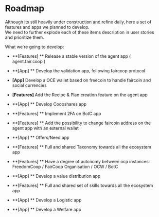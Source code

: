 # Roadmap

Although its still heavily under construction and refine daily, here a set of features and apps we planned to develop.  
We need to further explode each of these items description in user stories and prioritize them.

What we're going to develop:

* **\[Features\] ** Release a stable version of the agent app \( agent.fair.coop \)

* **\[App\] ** Develop the validation app, following faircoop protocol

* **\[App\]** Develop a OCE wallet based on freecoin to handle faircoin and social currencies

* **\[Features\]** Add the Recipe & Plan creation feature on the agent app

* **\[App\] ** Develop Coopshares app

* **\[Features\] ** Implement 2FA on BotC app

* **\[Features\] ** Add the possibility to change faircoin address on the agent app with an external wallet

* **\[App\] ** Offers/Need app

* **\[Features\] ** Full and shared Taxonomy towards all the ecosystem app

* **\[Features\] ** Have a degree of autonomy between ocp instances: FreedomCoop / FairCoop Organisation / OCW / BotC

* **\[App\] ** Develop a value distribution app

* **\[Features\] ** Full and shared set of skills towards all the ecosystem app

* **\[App\] ** Develop a Logistic app

* **\[App\] ** Develop a Welfare app



